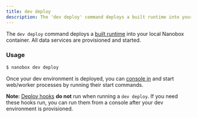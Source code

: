 ```yaml
---
title: dev deploy
description: The 'dev deploy' command deploys a built runtime into your local Nanobox container. All data services are provisioned and started.
---
```


The `dev deploy` command deploys a [built runtime](/cli/build/) into your local Nanobox container. All data services are provisioned and started.

### Usage
```bash
$ nanobox dev deploy
```

Once your dev environment is deployed, you can [console in](/cli/dev/console/) and start web/worker processes by running their start commands.

**Note:** [Deploy hooks](/app-config/build-deploy-hooks/#deploy-hooks) **do not** run when running a `dev deploy`. If you need these hooks run, you can run them from a console after your dev environment is provisioned.
